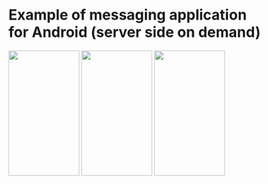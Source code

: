 # Example of messaging application for Android (server side on demand)

<img src="https://pp.vk.me/c836324/v836324820/16a94/8cW4ytfA-34.jpg" width="139" height="246">
<img src="https://pp.vk.me/c836324/v836324820/16aa6/L2OjxE-CzbA.jpg" width="139" height="246">
<img src="https://pp.vk.me/c836324/v836324820/16a9d/UJh0vuZSIbc.jpg" width="139" height="246">
